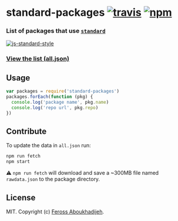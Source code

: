 # standard-packages [![travis][travis-image]][travis-url] [![npm][npm-image]][npm-url]

[travis-image]: https://img.shields.io/travis/feross/standard-packages/master.svg
[travis-url]: https://travis-ci.org/feross/standard-packages
[npm-image]: https://img.shields.io/npm/v/standard-packages.svg
[npm-url]: https://npmjs.org/package/standard-packages

### List of packages that use [`standard`](https://github.com/feross/standard)

[![js-standard-style](https://cdn.rawgit.com/feross/standard/master/badge.svg)](https://github.com/feross/standard)

### [View the list (all.json)](all.json)

## Usage

```js
var packages = require('standard-packages')
packages.forEach(function (pkg) {
  console.log('package name', pkg.name)
  console.log('repo url', pkg.repo)
})
```

## Contribute

To update the data in `all.json` run:

```bash
npm run fetch
npm start
```
:warning: `npm run fetch` will download and save a ~300MB file named `rawdata.json` to the package directory.

## License

MIT. Copyright (c) [Feross Aboukhadijeh](http://feross.org).
